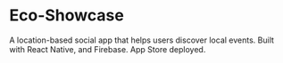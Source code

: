 # Eco-Showcase
A location-based social app that helps users discover local events. Built with React Native, and Firebase. App Store deployed.
